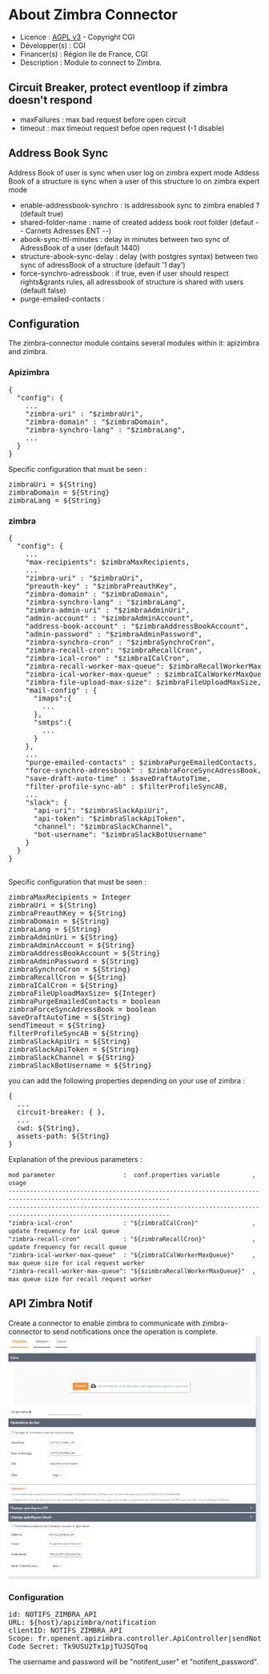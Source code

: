 # About Zimbra Connector
* Licence : [AGPL v3](http://www.gnu.org/licenses/agpl.txt) - Copyright CGI
* Développer(s) : CGI
* Financer(s) : Région Ile de France, CGI
* Description : Module to connect to Zimbra.

## Circuit Breaker, protect eventloop if zimbra doesn't respond
* maxFailures : max bad request before open circuit
* timeout : max timeout request befoe open request (-1 disable)

## Address Book Sync
Address Book of user is sync when user log on zimbra expert mode
Addess Book of a structure is sync when a user of this structure lo on zimbra expert mode

* enable-addressbook-synchro : is addressbook sync to zimbra enabled ? (default true)
* shared-folder-name : name of created addess book root folder (defaut -- Carnets Adresses ENT --)
* abook-sync-ttl-minutes : delay in minutes between two sync of AdressBook of a user (default 1440)
* structure-abook-sync-delay : delay (with postgres syntax) between two sync of adressBook of a structure (default '1 day')
* force-synchro-adressbook : if true, even if user should respect rights&grants rules, all adressbook of structure is shared with users (default false)
* purge-emailed-contacts :

## Configuration 
The zimbra-connector module contains several modules within it: apizimbra and zimbra.

### Apizimbra
<pre>
{
  "config": {
    ...
    "zimbra-uri" : "$zimbraUri",
    "zimbra-domain" : "$zimbraDomain",
    "zimbra-synchro-lang" : "$zimbraLang",
    ...
  }
}
</pre>

Specific configuration that must be seen :

<pre>
zimbraUri = ${String}
zimbraDomain = ${String}
zimbraLang = ${String}
</pre>

### zimbra

<pre>
{
  "config": {
    ...
    "max-recipients": $zimbraMaxRecipients,
    ...
    "zimbra-uri" : "$zimbraUri",
    "preauth-key" : "$zimbraPreauthKey",
    "zimbra-domain" : "$zimbraDomain",
    "zimbra-synchro-lang" : "$zimbraLang",
    "zimbra-admin-uri" : "$zimbraAdminUri",
    "admin-account" : "$zimbraAdminAccount",
    "address-book-account" : "$zimbraAddressBookAccount",
    "admin-password" : "$zimbraAdminPassword",
    "zimbra-synchro-cron" : "$zimbraSynchroCron",
    "zimbra-recall-cron": "$zimbraRecallCron",
    "zimbra-ical-cron" : "$zimbraICalCron",
    "zimbra-recall-worker-max-queue": $zimbraRecallWorkerMaxQueue,
    "zimbra-ical-worker-max-queue" : $zimbraICalWorkerMaxQueue,
    "zimbra-file-upload-max-size": $zimbraFileUploadMaxSize,
    "mail-config" : {
      "imaps":{
        ...
      },
      "smtps":{
        ...
      }
    },
    ...
    "purge-emailed-contacts" : $zimbraPurgeEmailedContacts,
    "force-synchro-adressbook" : $zimbraForceSyncAdressBook,
    "save-draft-auto-time" : $saveDraftAutoTime,
    "filter-profile-sync-ab" : $filterProfileSyncAB,
    ...
    "slack": {
      "api-uri": "$zimbraSlackApiUri",
      "api-token": "$zimbraSlackApiToken",
      "channel": "$zimbraSlackChannel",
      "bot-username": "$zimbraSlackBotUsername"
    }
  }
}

</pre>

Specific configuration that must be seen :

<pre>
zimbraMaxRecipients = Integer
zimbraUri = ${String}
zimbraPreauthKey = ${String}
zimbraDomain = ${String}
zimbraLang = ${String}
zimbraAdminUri = ${String}
zimbraAdminAccount = ${String}
zimbraAddressBookAccount = ${String}
zimbraAdminPassword = ${String}
zimbraSynchroCron = ${String}
zimbraRecallCron = ${String}
zimbraICalCron = ${String}
zimbraFileUploadMaxSize= ${Integer}
zimbraPurgeEmailedContacts = boolean
zimbraForceSyncAdressBook = boolean
saveDraftAutoTime = ${String}
sendTimeout = ${String}
filterProfileSyncAB = ${String}
zimbraSlackApiUri = ${String}
zimbraSlackApiToken = ${String}
zimbraSlackChannel = ${String}
zimbraSlackBotUsername = ${String}
</pre>

you can add the following properties depending on your use of zimbra : 

<pre>
{
  ...
  circuit-breaker: { },
  ...
  cwd: ${String},
  assets-path: ${String}
}
</pre>

Explanation of the previous parameters :

    mod parameter                   :  conf.properties variable         ,   usage
    -------------------------------------------------------------------------------------------------------------------
    -------------------------------------------------------------------------------------------------------------------
    "zimbra-ical-cron"              : "${zimbraICalCron}"               , update frequency for ical queue
    "zimbra-recall-cron"            : "${zimbraRecallCron}"             , update frequency for recall queue
    "zimbra-ical-worker-max-queue"  : "${zimbraICalWorkerMaxQueue}"     , max queue size for ical request worker
    "zimbra-recall-worker-max-queue": "${$zimbraRecallWorkerMaxQueue}"  , max queue size for recall request worker


## API Zimbra Notif

Create a connector to enable zimbra to communicate with zimbra-connector to send notifications once the operation is complete.
![](docs/img.png)
### Configuration
<pre>
id: NOTIFS_ZIMBRA_API
URL: ${host}/apizimbra/notification
clientID: NOTIFS_ZIMBRA_API
Scope: fr.openent.apizimbra.controller.ApiController|sendNotification
Code Secret: Tk9USU2Tx1pjTUJSQToq
</pre>

The username and password will be "notifent_user" et "notifent_password".